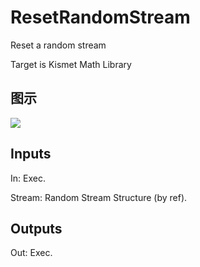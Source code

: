 # ResetRandomStream

Reset a random stream

Target is Kismet Math Library

## 图示

![]($-20221218-19541402.png)

## Inputs

In: Exec.

Stream: Random Stream Structure (by ref).  

## Outputs

Out: Exec.

